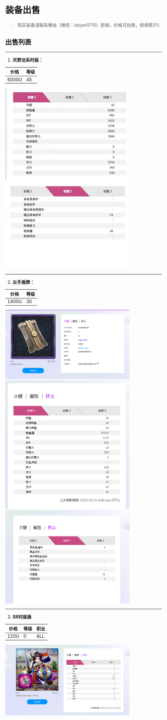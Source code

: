 # 装备出售

> 购买装备请联系懒虫（微信：lazyer0710）担保，价格可协商，担保费3%


## 出售列表

---

1. **天野法系时装：**

| 价格      | 等级 |
| ----------- | ----------- |
| 6000U      |    45   |

<img src="/zh-cn/img/tianye01.jpeg" alt="天野" title="天野" width="400">

<img src="/zh-cn/img/tianye02.jpeg" alt="天野" title="天野" width="400">


---

2. **左手盾牌：**

| 价格      | 等级 |
| ----------- | ----------- |
| 1400U      |    30   |


<img src="/zh-cn/img/dunpai01.png" alt="dunpai01" title="盾牌" width="400">

<img src="/zh-cn/img/dunpai02.png" alt="dunpai01" title="盾牌" width="400">

<img src="/zh-cn/img/dunpai03.png" alt="dunpai01" title="盾牌" width="400">


---


3. **SR时装盾**

| 价格      | 等级 | 职业 |
| ----------- | ----------- | ------- |
| 120U      |    0   | ALL |

<img src="/zh-cn/img/sz-dun.png" width="400">

